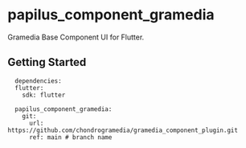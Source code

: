 # papilus_component_gramedia

Gramedia Base Component UI for Flutter.

## Getting Started

```
  dependencies:
  flutter:
    sdk: flutter

  papilus_component_gramedia:
    git:
      url: https://github.com/chondrogramedia/gramedia_component_plugin.git
      ref: main # branch name
```
